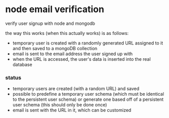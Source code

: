 # node email verification
verify user signup with node and mongodb

the way this works (when this actually works) is as follows:
- temporary user is created with a randomly generated URL assigned to it and then saved to a mongoDB collection
- email is sent to the email address the user signed up with
- when the URL is accessed, the user's data is inserted into the real database

### status
- temporary users are created (with a random URL) and saved
- possible to predefine a temporary user schema (which must be identical to the persistent user schema) or generate one based off of a persistent user schema (this should only be done once)
- email is sent with the URL in it, which can be customized